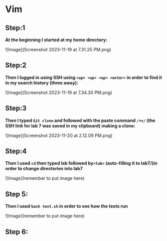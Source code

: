 # Vim

## Step:1
**At the beginning I started at my home directory:** 

![Image](Screenshot 2023-11-19 at 7.31.25 PM.png)

## Step:2
**Then I logged in using SSH using `<up> <up> <up> <enter>` in order to find it in my search history (three away):**

![Image](Screenshot 2023-11-19 at 7.34.30 PM.png)

## Step:3
**Then I typed `Git clone` and followed with the paste command `/+v/` (the SSH link for lab 7 was saved in my clipboard) making a clone:**

![Image](Screenshot 2023-11-20 at 2.12.09 PM.png)

## Step:4
**Then I used `cd` then typed lab followed by`<tab>` (auto-filling it to lab7/)in order to change directories into lab7**

![Image](remember to put image here)

## Step 5:
**Then I used `bash test.sh` in order to see how the tests run**

![Image](remember to put image here)

## Step 6:





